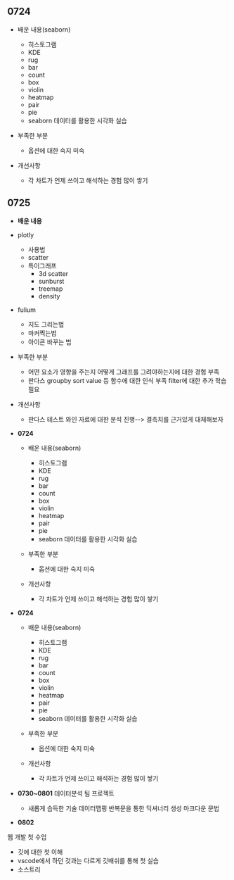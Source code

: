 ## **0724**
  - 배운 내용(seaborn)
    - 히스토그램
    - KDE
    - rug
    - bar
    - count
    - box
    - violin
    - heatmap
    - pair
    - pie
    - seaborn 데이터를 활용한 시각화 실습
       
  - 부족한 부분
    - 옵션에 대한 숙지 미숙
  - 개선사항
    - 각 차트가 언제 쓰이고 해석하는 경험 많이 쌓기


## **0725**
  - **배운 내용**
  - plotly
    - 사용법
    - scatter
    - 특이그래프
      - 3d scatter
      - sunburst
      - treemap
      - density
  - fulium
    - 지도 그리는법
    - 마커찍는법
    - 아이콘 바꾸는 법
      
  - 부족한 부분
    - 어떤 요소가 영향을 주는지 어떻게 그래프를 그려야하는지에 대한 경험 부족
    - 판다스
        groupby
        sort value 등 함수에 대한 인식 부족
        filter에 대한 추가 학습 필요
  - 개선사항
    - 판다스 테스트 와인 자료에 대한 분석 진행--> 결측치를 근거있게 대체해보자

- **0724**
  - 배운 내용(seaborn)
    - 히스토그램
    - KDE
    - rug
    - bar
    - count
    - box
    - violin
    - heatmap
    - pair
    - pie
    - seaborn 데이터를 활용한 시각화 실습
       
  - 부족한 부분
    - 옵션에 대한 숙지 미숙
  - 개선사항
    - 각 차트가 언제 쓰이고 해석하는 경험 많이 쌓기

- **0724**
  - 배운 내용(seaborn)
    - 히스토그램
    - KDE
    - rug
    - bar
    - count
    - box
    - violin
    - heatmap
    - pair
    - pie
    - seaborn 데이터를 활용한 시각화 실습
       
  - 부족한 부분
    - 옵션에 대한 숙지 미숙
  - 개선사항
    - 각 차트가 언제 쓰이고 해석하는 경험 많이 쌓기


- **0730~0801**
  데이터분석 팀 프로젝트
  - 새롭게 습득한 기술
    데이터맵핑
    반복문을 통한 딕셔너리 생성
    마크다운 문법

- **0802**

웹 개발 첫 수업
  - 깃에 대한 첫 이해
  - vscode에서 하던 것과는 다르게 깃배쉬를 통해 첫 실습
  - 소스트리